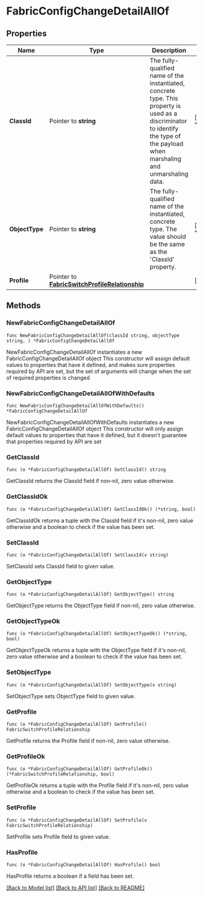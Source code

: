 # FabricConfigChangeDetailAllOf

## Properties

Name | Type | Description | Notes
------------ | ------------- | ------------- | -------------
**ClassId** | Pointer to **string** | The fully-qualified name of the instantiated, concrete type. This property is used as a discriminator to identify the type of the payload when marshaling and unmarshaling data. | [default to "fabric.ConfigChangeDetail"]
**ObjectType** | Pointer to **string** | The fully-qualified name of the instantiated, concrete type. The value should be the same as the &#39;ClassId&#39; property. | [default to "fabric.ConfigChangeDetail"]
**Profile** | Pointer to [**FabricSwitchProfileRelationship**](fabric.SwitchProfile.Relationship.md) |  | [optional] 

## Methods

### NewFabricConfigChangeDetailAllOf

`func NewFabricConfigChangeDetailAllOf(classId string, objectType string, ) *FabricConfigChangeDetailAllOf`

NewFabricConfigChangeDetailAllOf instantiates a new FabricConfigChangeDetailAllOf object
This constructor will assign default values to properties that have it defined,
and makes sure properties required by API are set, but the set of arguments
will change when the set of required properties is changed

### NewFabricConfigChangeDetailAllOfWithDefaults

`func NewFabricConfigChangeDetailAllOfWithDefaults() *FabricConfigChangeDetailAllOf`

NewFabricConfigChangeDetailAllOfWithDefaults instantiates a new FabricConfigChangeDetailAllOf object
This constructor will only assign default values to properties that have it defined,
but it doesn't guarantee that properties required by API are set

### GetClassId

`func (o *FabricConfigChangeDetailAllOf) GetClassId() string`

GetClassId returns the ClassId field if non-nil, zero value otherwise.

### GetClassIdOk

`func (o *FabricConfigChangeDetailAllOf) GetClassIdOk() (*string, bool)`

GetClassIdOk returns a tuple with the ClassId field if it's non-nil, zero value otherwise
and a boolean to check if the value has been set.

### SetClassId

`func (o *FabricConfigChangeDetailAllOf) SetClassId(v string)`

SetClassId sets ClassId field to given value.


### GetObjectType

`func (o *FabricConfigChangeDetailAllOf) GetObjectType() string`

GetObjectType returns the ObjectType field if non-nil, zero value otherwise.

### GetObjectTypeOk

`func (o *FabricConfigChangeDetailAllOf) GetObjectTypeOk() (*string, bool)`

GetObjectTypeOk returns a tuple with the ObjectType field if it's non-nil, zero value otherwise
and a boolean to check if the value has been set.

### SetObjectType

`func (o *FabricConfigChangeDetailAllOf) SetObjectType(v string)`

SetObjectType sets ObjectType field to given value.


### GetProfile

`func (o *FabricConfigChangeDetailAllOf) GetProfile() FabricSwitchProfileRelationship`

GetProfile returns the Profile field if non-nil, zero value otherwise.

### GetProfileOk

`func (o *FabricConfigChangeDetailAllOf) GetProfileOk() (*FabricSwitchProfileRelationship, bool)`

GetProfileOk returns a tuple with the Profile field if it's non-nil, zero value otherwise
and a boolean to check if the value has been set.

### SetProfile

`func (o *FabricConfigChangeDetailAllOf) SetProfile(v FabricSwitchProfileRelationship)`

SetProfile sets Profile field to given value.

### HasProfile

`func (o *FabricConfigChangeDetailAllOf) HasProfile() bool`

HasProfile returns a boolean if a field has been set.


[[Back to Model list]](../README.md#documentation-for-models) [[Back to API list]](../README.md#documentation-for-api-endpoints) [[Back to README]](../README.md)


